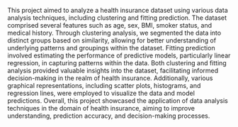 This project aimed to analyze a health insurance dataset using various data analysis techniques, including clustering and fitting prediction. The dataset comprised several features such as age, sex, BMI, smoker status, and medical history. Through clustering analysis, we segmented the data into distinct groups based on similarity, allowing for better understanding of underlying patterns and groupings within the dataset. Fitting prediction involved estimating the performance of predictive models, particularly linear regression, in capturing patterns within the data. Both clustering and fitting analysis provided valuable insights into the dataset, facilitating informed decision-making in the realm of health insurance. Additionally, various graphical representations, including scatter plots, histograms, and regression lines, were employed to visualize the data and model predictions. Overall, this project showcased the application of data analysis techniques in the domain of health insurance, aiming to improve understanding, prediction accuracy, and decision-making processes.
